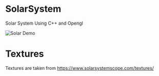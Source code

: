 # SolarSystem
Solar System  Using C++ and Opengl

![Solar Demo](solar.gif)

# Textures

Textures are taken from https://www.solarsystemscope.com/textures/
